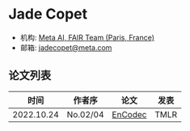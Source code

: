 # Jade Copet

- 机构: [Meta AI, FAIR Team (Paris, France)](../Institutions/Meta.AI.md)
- 邮箱: jadecopet@meta.com

## 论文列表

| 时间 | 作者序 | 论文 | 发表 |
|:-:|:-:|---|---|
| 2022.10.24 | No.02/04 | [EnCodec](../Models/Speech_Neural_Codec/2022.10.24_EnCodec.md) | TMLR |